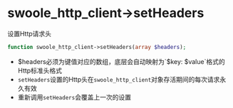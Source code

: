 # swoole_http_client->setHeaders

设置Http请求头
```php
function swoole_http_client->setHeaders(array $headers);
```
* $headers必须为键值对应的数组，底层会自动映射为`$key: $value`格式的Http标准头格式
* `setHeaders`设置的Http头在`swoole_http_client`对象存活期间的每次请求永久有效
* 重新调用`setHeaders`会覆盖上一次的设置